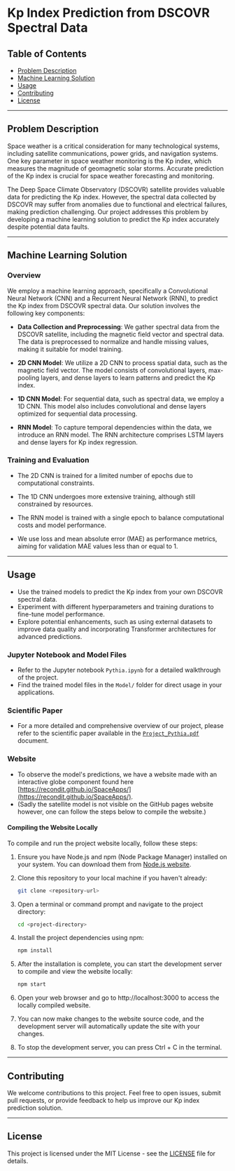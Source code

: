 # Kp Index Prediction from DSCOVR Spectral Data

## Table of Contents
- [Problem Description](#problem-description)
- [Machine Learning Solution](#machine-learning-solution)
- [Usage](#usage)
- [Contributing](#contributing)
- [License](#license)

---

## Problem Description

Space weather is a critical consideration for many technological systems, including satellite communications, power grids, and navigation systems. One key parameter in space weather monitoring is the Kp index, which measures the magnitude of geomagnetic solar storms. Accurate prediction of the Kp index is crucial for space weather forecasting and monitoring.

The Deep Space Climate Observatory (DSCOVR) satellite provides valuable data for predicting the Kp index. However, the spectral data collected by DSCOVR may suffer from anomalies due to functional and electrical failures, making prediction challenging. Our project addresses this problem by developing a machine learning solution to predict the Kp index accurately despite potential data faults.

---

## Machine Learning Solution

### Overview

We employ a machine learning approach, specifically a Convolutional Neural Network (CNN) and a Recurrent Neural Network (RNN), to predict the Kp index from DSCOVR spectral data. Our solution involves the following key components:

- **Data Collection and Preprocessing**: We gather spectral data from the DSCOVR satellite, including the magnetic field vector and spectral data. The data is preprocessed to normalize and handle missing values, making it suitable for model training.

- **2D CNN Model**: We utilize a 2D CNN to process spatial data, such as the magnetic field vector. The model consists of convolutional layers, max-pooling layers, and dense layers to learn patterns and predict the Kp index.

- **1D CNN Model**: For sequential data, such as spectral data, we employ a 1D CNN. This model also includes convolutional and dense layers optimized for sequential data processing.

- **RNN Model**: To capture temporal dependencies within the data, we introduce an RNN model. The RNN architecture comprises LSTM layers and dense layers for Kp index regression.

### Training and Evaluation

- The 2D CNN is trained for a limited number of epochs due to computational constraints.

- The 1D CNN undergoes more extensive training, although still constrained by resources.

- The RNN model is trained with a single epoch to balance computational costs and model performance.

- We use loss and mean absolute error (MAE) as performance metrics, aiming for validation MAE values less than or equal to 1.

---


## Usage

- Use the trained models to predict the Kp index from your own DSCOVR spectral data.
- Experiment with different hyperparameters and training durations to fine-tune model performance.
- Explore potential enhancements, such as using external datasets to improve data quality and incorporating Transformer architectures for advanced predictions.

### Jupyter Notebook and Model Files

- Refer to the Jupyter notebook `Pythia.ipynb` for a detailed walkthrough of the project.
- Find the trained model files in the `Model/` folder for direct usage in your applications.

### Scientific Paper

- For a more detailed and comprehensive overview of our project, please refer to the scientific paper available in the [`Project_Pythia.pdf`](https://github.com/OmPatel03/ProjectPythia/blob/main/Project_Pythia.pdf) document.

### Website
- To observe the model's predictions, we have a website made with an interactive globe component found here [https://recondit.github.io/SpaceApps/](https://recondit.github.io/SpaceApps/). 
- (Sadly the satellite model is not visible on the GitHub pages website however, one can follow the steps below to compile the website.)

#### Compiling the Website Locally

To compile and run the project website locally, follow these steps:

1. Ensure you have Node.js and npm (Node Package Manager) installed on your system. You can download them from [Node.js website](https://nodejs.org/).

2. Clone this repository to your local machine if you haven't already:

   ```sh
   git clone <repository-url>
   
3. Open a terminal or command prompt and navigate to the project directory:
   ```sh
   cd <project-directory>

4. Install the project dependencies using npm:
   ```sh
   npm install

5. After the installation is complete, you can start the development server to compile and view the website locally:
   ```sh
   npm start

6. Open your web browser and go to http://localhost:3000 to access the locally compiled website.

7. You can now make changes to the website source code, and the development server will automatically update the site with your changes.

8. To stop the development server, you can press Ctrl + C in the terminal.
---

## Contributing

We welcome contributions to this project. Feel free to open issues, submit pull requests, or provide feedback to help us improve our Kp index prediction solution.

---

## License

This project is licensed under the MIT License - see the [LICENSE](LICENSE) file for details.
